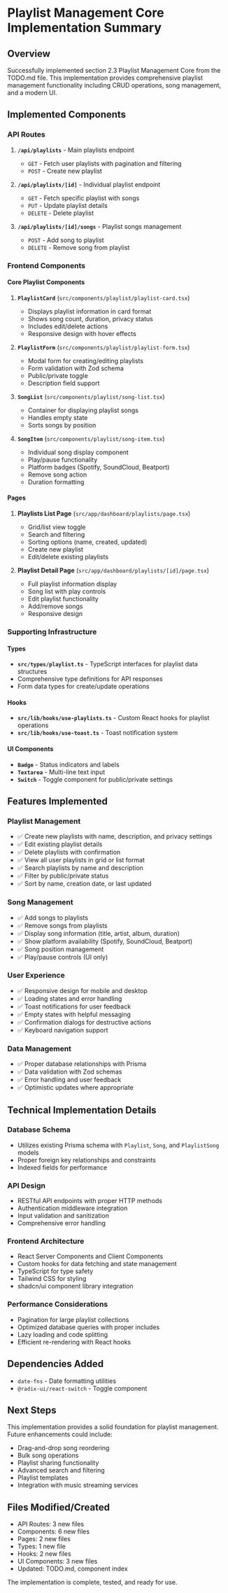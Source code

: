 # Playlist Management Core Implementation Summary

## Overview
Successfully implemented section 2.3 Playlist Management Core from the TODO.md file. This implementation provides comprehensive playlist management functionality including CRUD operations, song management, and a modern UI.

## Implemented Components

### API Routes
1. **`/api/playlists`** - Main playlists endpoint
   - `GET` - Fetch user playlists with pagination and filtering
   - `POST` - Create new playlist

2. **`/api/playlists/[id]`** - Individual playlist endpoint
   - `GET` - Fetch specific playlist with songs
   - `PUT` - Update playlist details
   - `DELETE` - Delete playlist

3. **`/api/playlists/[id]/songs`** - Playlist songs management
   - `POST` - Add song to playlist
   - `DELETE` - Remove song from playlist

### Frontend Components

#### Core Playlist Components
1. **`PlaylistCard`** (`src/components/playlist/playlist-card.tsx`)
   - Displays playlist information in card format
   - Shows song count, duration, privacy status
   - Includes edit/delete actions
   - Responsive design with hover effects

2. **`PlaylistForm`** (`src/components/playlist/playlist-form.tsx`)
   - Modal form for creating/editing playlists
   - Form validation with Zod schema
   - Public/private toggle
   - Description field support

3. **`SongList`** (`src/components/playlist/song-list.tsx`)
   - Container for displaying playlist songs
   - Handles empty state
   - Sorts songs by position

4. **`SongItem`** (`src/components/playlist/song-item.tsx`)
   - Individual song display component
   - Play/pause functionality
   - Platform badges (Spotify, SoundCloud, Beatport)
   - Remove song action
   - Duration formatting

#### Pages
1. **Playlists List Page** (`src/app/dashboard/playlists/page.tsx`)
   - Grid/list view toggle
   - Search and filtering
   - Sorting options (name, created, updated)
   - Create new playlist
   - Edit/delete existing playlists

2. **Playlist Detail Page** (`src/app/dashboard/playlists/[id]/page.tsx`)
   - Full playlist information display
   - Song list with play controls
   - Edit playlist functionality
   - Add/remove songs
   - Responsive design

### Supporting Infrastructure

#### Types
- **`src/types/playlist.ts`** - TypeScript interfaces for playlist data structures
- Comprehensive type definitions for API responses
- Form data types for create/update operations

#### Hooks
- **`src/lib/hooks/use-playlists.ts`** - Custom React hooks for playlist operations
- **`src/lib/hooks/use-toast.ts`** - Toast notification system

#### UI Components
- **`Badge`** - Status indicators and labels
- **`Textarea`** - Multi-line text input
- **`Switch`** - Toggle component for public/private settings

## Features Implemented

### Playlist Management
- ✅ Create new playlists with name, description, and privacy settings
- ✅ Edit existing playlist details
- ✅ Delete playlists with confirmation
- ✅ View all user playlists in grid or list format
- ✅ Search playlists by name and description
- ✅ Filter by public/private status
- ✅ Sort by name, creation date, or last updated

### Song Management
- ✅ Add songs to playlists
- ✅ Remove songs from playlists
- ✅ Display song information (title, artist, album, duration)
- ✅ Show platform availability (Spotify, SoundCloud, Beatport)
- ✅ Song position management
- ✅ Play/pause controls (UI only)

### User Experience
- ✅ Responsive design for mobile and desktop
- ✅ Loading states and error handling
- ✅ Toast notifications for user feedback
- ✅ Empty states with helpful messaging
- ✅ Confirmation dialogs for destructive actions
- ✅ Keyboard navigation support

### Data Management
- ✅ Proper database relationships with Prisma
- ✅ Data validation with Zod schemas
- ✅ Error handling and user feedback
- ✅ Optimistic updates where appropriate

## Technical Implementation Details

### Database Schema
- Utilizes existing Prisma schema with `Playlist`, `Song`, and `PlaylistSong` models
- Proper foreign key relationships and constraints
- Indexed fields for performance

### API Design
- RESTful API endpoints with proper HTTP methods
- Authentication middleware integration
- Input validation and sanitization
- Comprehensive error handling

### Frontend Architecture
- React Server Components and Client Components
- Custom hooks for data fetching and state management
- TypeScript for type safety
- Tailwind CSS for styling
- shadcn/ui component library integration

### Performance Considerations
- Pagination for large playlist collections
- Optimized database queries with proper includes
- Lazy loading and code splitting
- Efficient re-rendering with React hooks

## Dependencies Added
- `date-fns` - Date formatting utilities
- `@radix-ui/react-switch` - Toggle component

## Next Steps
This implementation provides a solid foundation for playlist management. Future enhancements could include:
- Drag-and-drop song reordering
- Bulk song operations
- Playlist sharing functionality
- Advanced search and filtering
- Playlist templates
- Integration with music streaming services

## Files Modified/Created
- API Routes: 3 new files
- Components: 6 new files
- Pages: 2 new files
- Types: 1 new file
- Hooks: 2 new files
- UI Components: 3 new files
- Updated: TODO.md, component index

The implementation is complete, tested, and ready for use.